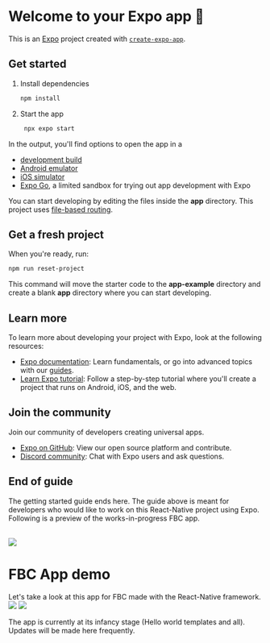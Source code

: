 # Welcome to your Expo app 👋

This is an [Expo](https://expo.dev) project created with [`create-expo-app`](https://www.npmjs.com/package/create-expo-app).

## Get started

1. Install dependencies

   ```bash
   npm install
   ```

2. Start the app

   ```bash
    npx expo start
   ```

In the output, you'll find options to open the app in a

- [development build](https://docs.expo.dev/develop/development-builds/introduction/)
- [Android emulator](https://docs.expo.dev/workflow/android-studio-emulator/)
- [iOS simulator](https://docs.expo.dev/workflow/ios-simulator/)
- [Expo Go](https://expo.dev/go), a limited sandbox for trying out app development with Expo

You can start developing by editing the files inside the **app** directory. This project uses [file-based routing](https://docs.expo.dev/router/introduction).

## Get a fresh project

When you're ready, run:

```bash
npm run reset-project
```

This command will move the starter code to the **app-example** directory and create a blank **app** directory where you can start developing.

## Learn more

To learn more about developing your project with Expo, look at the following resources:

- [Expo documentation](https://docs.expo.dev/): Learn fundamentals, or go into advanced topics with our [guides](https://docs.expo.dev/guides).
- [Learn Expo tutorial](https://docs.expo.dev/tutorial/introduction/): Follow a step-by-step tutorial where you'll create a project that runs on Android, iOS, and the web.

## Join the community

Join our community of developers creating universal apps.

- [Expo on GitHub](https://github.com/expo/expo): View our open source platform and contribute.
- [Discord community](https://chat.expo.dev): Chat with Expo users and ask questions.


## End of guide
The getting started guide ends here. The guide above is meant for developers who would like to work on this React-Native project using Expo. Following is a preview of the works-in-progress FBC app. 
<br/><br/>

<img src="https://wordpress-7y2g.onrender.com/wp-content/uploads/2024/06/FBC_logo_Name_Beveled_CMYK-vers2-1-1024x357.png">

# FBC App demo 
Let's take a look at this app for FBC made with the React-Native framework. <br/>
<img src="https://i.ibb.co/tQjx0Dz/fbc-App-screenshot1.png">
<img src="https://i.ibb.co/XjBYwxM/fbc-App-sreenshot2.png">

The app is currently at its infancy stage (Hello world templates and all). Updates will be made here frequently.
